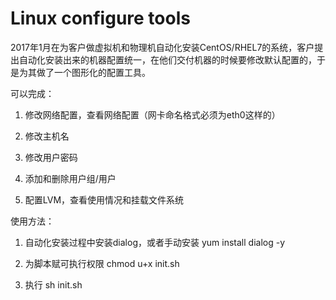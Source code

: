 # Linux configure tools 

   2017年1月在为客户做虚拟机和物理机自动化安装CentOS/RHEL7的系统，客户提出自动化安装出来的机器配置统一，在他们交付机器的时候要修改默认配置的，于是为其做了一个图形化的配置工具。
   
   可以完成：  
   1. 修改网络配置，查看网络配置（网卡命名格式必须为eth0这样的）
   
   2. 修改主机名
   
   3. 修改用户密码
   
   4. 添加和删除用户组/用户
   
   5. 配置LVM，查看使用情况和挂载文件系统

使用方法：
1. 自动化安装过程中安装dialog，或者手动安装
yum install dialog -y

2. 为脚本赋可执行权限
chmod u+x init.sh

3. 执行
sh init.sh
